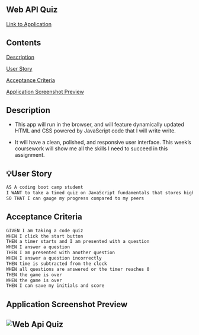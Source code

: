 ## Web API Quiz

[Link to Application](https://almoral323.github.io/Code-Quiz-Challenge/)

## Contents

[Description](#description)

[User Story](#userstory)

[Acceptance Criteria](#acceptancecriteria)

[Application Screenshot Preview](#application-screenshot-preview)

## Description

- This app will run in the browser, and will feature dynamically updated HTML and CSS powered by JavaScript code that I will write write.

- It will have a clean, polished, and responsive user interface. This week’s coursework will show me all the skills I need to succeed in this assignment.

## 💡User Story

```md
AS A coding boot camp student
I WANT to take a timed quiz on JavaScript fundamentals that stores high scores
SO THAT I can gauge my progress compared to my peers
```

## Acceptance Criteria

```md
GIVEN I am taking a code quiz
WHEN I click the start button
THEN a timer starts and I am presented with a question
WHEN I answer a question
THEN I am presented with another question
WHEN I answer a question incorrectly
THEN time is subtracted from the clock
WHEN all questions are answered or the timer reaches 0
THEN the game is over
WHEN the game is over
THEN I can save my initials and score
```

## Application Screenshot Preview

## ![Web Api Quiz](![image](https://user-images.githubusercontent.com/113931387/223645095-09875596-4aaf-4554-a536-a5dfa667f4da.png))

